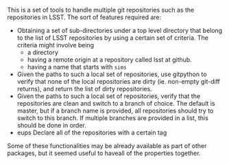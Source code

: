This is a set of tools to handle multiple git repositories such as the repositories in LSST. The sort of features required are:

- Obtaining a set of sub-directories under a top level directory that belong to the list of LSST repositories by using a certain set of criteria. The criteria might involve being
    - a directory
    - having a remote origin at a repository called lsst at github.
    - having a name that starts with `sims`
- Given the paths to such a local set of repositories, use gitpython to verify that none of the local repositories are dirty (ie. non-empty git-diff returns), and return the list of dirty repositories.
- Given the paths to such a local set of repositories, verify that the repositories are clean and switch to a branch of choice. The default is master, but if a branch name is provided, all repositories should try to switch to this branch. If multiple branches are provided in a list, this should be done in order.
- eups Declare all of the repositories with a certain tag

Some of these functionalities may be already available as part of other packages, but it seemed useful to haveall of the properties together.
